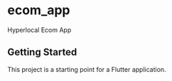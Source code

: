 # ecom_app

Hyperlocal Ecom App

## Getting Started

This project is a starting point for a Flutter application.